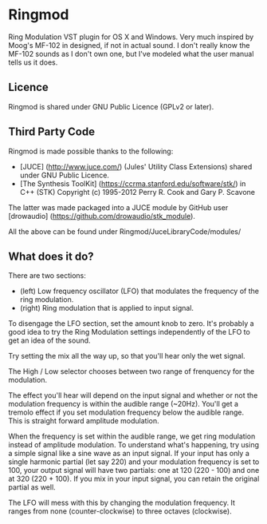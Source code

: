 Ringmod
=======

Ring Modulation VST plugin for OS X and Windows. Very much inspired by Moog's MF-102 in designed, if not in actual
sound. I don't really know the MF-102 sounds as I don't own one, but I've modeled what the user manual tells us it
does.

Licence
-------
Ringmod is shared under GNU Public Licence (GPLv2 or later).

Third Party Code
----------------
Ringmod is made possible thanks to the following:

- [JUCE] (http://www.juce.com/) (Jules' Utility Class Extensions) shared under GNU Public Licence.
- [The Synthesis ToolKit] (https://ccrma.stanford.edu/software/stk/) in C++ (STK) Copyright (c) 1995-2012 Perry R. Cook and Gary P. Scavone 

The latter was made packaged into a JUCE module by GitHub user [drowaudio] (https://github.com/drowaudio/stk_module).

All the above can be found under Ringmod/JuceLibraryCode/modules/


What does it do?
----------------
There are two sections:

- (left) Low frequency oscillator (LFO) that modulates the frequency of the ring modulation.
- (right) Ring modulation that is applied to input signal.

To disengage the LFO section, set the amount knob to zero.  It's probably a good idea to try the Ring Modulation
settings independently of the LFO to get an idea of the sound.

Try setting the mix all the way up, so that you'll hear only the wet signal.

The High / Low selector chooses between two range of frenquency for the modulation.

The effect you'll hear will depend on the input signal and whether or not the modulation frequency is within the
audible range (~20Hz).  You'll get a tremolo effect if you set modulation frequency below the audible range.  This
is straight forward amplitude modulation.

When the frequency is set within the audible range, we get ring modulation instead of amplitude modulation.  To 
understand what's happening, try using a simple signal like a sine wave as an input signal.  If your input has only 
a single harmonic partial (let say 220) and your modulation frequency is set to 100, your output signal will have two
partials: one at 120 (220 - 100) and one at 320 (220 + 100).  If you mix in your input signal, you can retain the 
original partial as well.

The LFO will mess with this by changing the modulation frequency.  It ranges from none (counter-clockwise) to three
octaves (clockwise).

